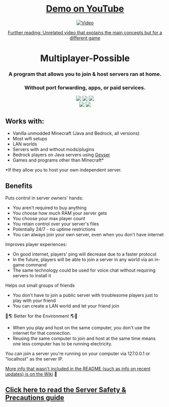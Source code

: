 
<div align="center">

# [Demo on YouTube](http://www.youtube.com/watch?v=tx4jvZCSlXA)

[![Video](https://img.youtube.com/vi/tx4jvZCSlXA/0.jpg)](http://www.youtube.com/watch?v=tx4jvZCSlXA)

[Further reading: Unrelated video that explains the main concepts but for a different game](https://www.youtube.com/watch?v=T9wn1z4FlnA)
  
# Multiplayer-Possible
### A program that allows you to join & host servers ran at home.
### Without port forwarding, apps, or paid services.

<a href="https://discord.gg/exJ3zTjUQU"><img src="https://img.shields.io/discord/1192536813726875789?color=0098DB&label=Discord&logo=discord&logoColor=0098DB"></a>
<a href="https://github.com/DeflectoMC/Multiplayer-Possible/releases"><img src="https://img.shields.io/badge/Latest_Version-2.0.0-blue"></a>
<a href="https://github.com/DeflectoMC/Multiplayer-Possible/releases"><img src="https://img.shields.io/badge/Standalone-Jar_File-yellow"></a><br>
<a href="https://www.tldrlegal.com/license/apache-license-2-0-apache-2-0"><img src="https://img.shields.io/badge/Open_Source-Apache_2.0-green"></a>
<a><img src="https://img.shields.io/badge/Compatible_Servers-Vanilla_%7C_Modded_%7C_Plugins-yellow"></a>

</div>

## Works with:

- Vanilla unmodded Minecraft (Java and Bedrock, all versions)
- Most wifi setups
- LAN worlds
- Servers with and without mods/plugins
- Bedrock players on Java servers using [Geyser](https://github.com/GeyserMC/Geyser)
- Games and programs other than Minecraft*

*If they allow you to host your own independent server.

## Benefits

Puts control in server owners' hands:

- You aren't required to buy anything
- You choose how much RAM your server gets
- You choose your max player count
- You retain control over your server's files
- Potentially 24/7 - no uptime restrictions
- You can always join your own server, even when you don't have internet

Improves player experiences:

- On good internet, players' ping will decrease due to a faster protocol
- In the future, players will be able to join a server in any world via an in-game command
- The same technology could be used for voice chat without requiring servers to install it

Helps out small groups of friends

- You don't have to join a public server with troublesome players just to play with your friend
- You can create a LAN world and let your friend join


💚🌎 Better for the Environment 🌎💚
- When you play and host on the same computer, you don't use the internet for that connection.
- Reusing the same computer to join and host at the same time means one less computer has to be running electricity.

You can join a server you're running on your computer via 127.0.0.1 or "localhost" as the server IP.

[More info that wasn't included in the README (such as info on recent updates) is on the Wiki](https://github.com/DeflectoMC/Multiplayer-Possible/wiki) 🙂

## [Click here to read the Server Safety & Precautions guide](https://github.com/DeflectoMC/Multiplayer-Possible/wiki/Server-Safety-%26-Precautions-Guidebook)
